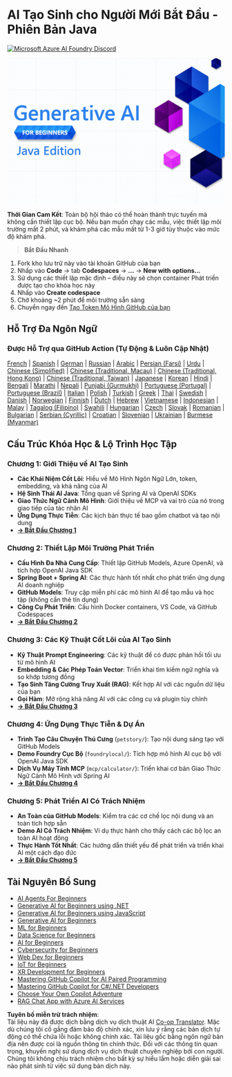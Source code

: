 <!--
CO_OP_TRANSLATOR_METADATA:
{
  "original_hash": "a49b35508745c032a0033d914df7901b",
  "translation_date": "2025-07-25T11:51:08+00:00",
  "source_file": "README.md",
  "language_code": "vi"
}
-->
# AI Tạo Sinh cho Người Mới Bắt Đầu - Phiên Bản Java
[![Microsoft Azure AI Foundry Discord](https://dcbadge.limes.pink/api/server/ByRwuEEgH4)](https://discord.com/invite/ByRwuEEgH4)

![AI Tạo Sinh cho Người Mới Bắt Đầu - Phiên Bản Java](../../translated_images/beg-genai-series.61edc4a6b2cc54284fa2d70eda26dc0ca2669e26e49655b842ea799cd6e16d2a.vi.png)

**Thời Gian Cam Kết**: Toàn bộ hội thảo có thể hoàn thành trực tuyến mà không cần thiết lập cục bộ. Nếu bạn muốn chạy các mẫu, việc thiết lập môi trường mất 2 phút, và khám phá các mẫu mất từ 1-3 giờ tùy thuộc vào mức độ khám phá.

> **Bắt Đầu Nhanh**

1. Fork kho lưu trữ này vào tài khoản GitHub của bạn
2. Nhấp vào **Code** → tab **Codespaces** → **...** → **New with options...**
3. Sử dụng các thiết lập mặc định – điều này sẽ chọn container Phát triển được tạo cho khóa học này
4. Nhấp vào **Create codespace**
5. Chờ khoảng ~2 phút để môi trường sẵn sàng
6. Chuyển ngay đến [Tạo Token Mô Hình GitHub của bạn](./02-SetupDevEnvironment/README.md#step-2-create-a-github-personal-access-token)

## Hỗ Trợ Đa Ngôn Ngữ

### Được Hỗ Trợ qua GitHub Action (Tự Động & Luôn Cập Nhật)

[French](../fr/README.md) | [Spanish](../es/README.md) | [German](../de/README.md) | [Russian](../ru/README.md) | [Arabic](../ar/README.md) | [Persian (Farsi)](../fa/README.md) | [Urdu](../ur/README.md) | [Chinese (Simplified)](../zh/README.md) | [Chinese (Traditional, Macau)](../mo/README.md) | [Chinese (Traditional, Hong Kong)](../hk/README.md) | [Chinese (Traditional, Taiwan)](../tw/README.md) | [Japanese](../ja/README.md) | [Korean](../ko/README.md) | [Hindi](../hi/README.md) | [Bengali](../bn/README.md) | [Marathi](../mr/README.md) | [Nepali](../ne/README.md) | [Punjabi (Gurmukhi)](../pa/README.md) | [Portuguese (Portugal)](../pt/README.md) | [Portuguese (Brazil)](../br/README.md) | [Italian](../it/README.md) | [Polish](../pl/README.md) | [Turkish](../tr/README.md) | [Greek](../el/README.md) | [Thai](../th/README.md) | [Swedish](../sv/README.md) | [Danish](../da/README.md) | [Norwegian](../no/README.md) | [Finnish](../fi/README.md) | [Dutch](../nl/README.md) | [Hebrew](../he/README.md) | [Vietnamese](./README.md) | [Indonesian](../id/README.md) | [Malay](../ms/README.md) | [Tagalog (Filipino)](../tl/README.md) | [Swahili](../sw/README.md) | [Hungarian](../hu/README.md) | [Czech](../cs/README.md) | [Slovak](../sk/README.md) | [Romanian](../ro/README.md) | [Bulgarian](../bg/README.md) | [Serbian (Cyrillic)](../sr/README.md) | [Croatian](../hr/README.md) | [Slovenian](../sl/README.md) | [Ukrainian](../uk/README.md) | [Burmese (Myanmar)](../my/README.md)

## Cấu Trúc Khóa Học & Lộ Trình Học Tập

### **Chương 1: Giới Thiệu về AI Tạo Sinh**
- **Các Khái Niệm Cốt Lõi**: Hiểu về Mô Hình Ngôn Ngữ Lớn, token, embedding, và khả năng của AI
- **Hệ Sinh Thái AI Java**: Tổng quan về Spring AI và OpenAI SDKs
- **Giao Thức Ngữ Cảnh Mô Hình**: Giới thiệu về MCP và vai trò của nó trong giao tiếp của tác nhân AI
- **Ứng Dụng Thực Tiễn**: Các kịch bản thực tế bao gồm chatbot và tạo nội dung
- **[→ Bắt Đầu Chương 1](./01-IntroToGenAI/README.md)**

### **Chương 2: Thiết Lập Môi Trường Phát Triển**
- **Cấu Hình Đa Nhà Cung Cấp**: Thiết lập GitHub Models, Azure OpenAI, và tích hợp OpenAI Java SDK
- **Spring Boot + Spring AI**: Các thực hành tốt nhất cho phát triển ứng dụng AI doanh nghiệp
- **GitHub Models**: Truy cập miễn phí các mô hình AI để tạo mẫu và học tập (không cần thẻ tín dụng)
- **Công Cụ Phát Triển**: Cấu hình Docker containers, VS Code, và GitHub Codespaces
- **[→ Bắt Đầu Chương 2](./02-SetupDevEnvironment/README.md)**

### **Chương 3: Các Kỹ Thuật Cốt Lõi của AI Tạo Sinh**
- **Kỹ Thuật Prompt Engineering**: Các kỹ thuật để có được phản hồi tối ưu từ mô hình AI
- **Embedding & Các Phép Toán Vector**: Triển khai tìm kiếm ngữ nghĩa và so khớp tương đồng
- **Tạo Sinh Tăng Cường Truy Xuất (RAG)**: Kết hợp AI với các nguồn dữ liệu của bạn
- **Gọi Hàm**: Mở rộng khả năng AI với các công cụ và plugin tùy chỉnh
- **[→ Bắt Đầu Chương 3](./03-CoreGenerativeAITechniques/README.md)**

### **Chương 4: Ứng Dụng Thực Tiễn & Dự Án**
- **Trình Tạo Câu Chuyện Thú Cưng** (`petstory/`): Tạo nội dung sáng tạo với GitHub Models
- **Demo Foundry Cục Bộ** (`foundrylocal/`): Tích hợp mô hình AI cục bộ với OpenAI Java SDK
- **Dịch Vụ Máy Tính MCP** (`mcp/calculator/`): Triển khai cơ bản Giao Thức Ngữ Cảnh Mô Hình với Spring AI
- **[→ Bắt Đầu Chương 4](./04-PracticalSamples/README.md)**

### **Chương 5: Phát Triển AI Có Trách Nhiệm**
- **An Toàn của GitHub Models**: Kiểm tra các cơ chế lọc nội dung và an toàn tích hợp sẵn
- **Demo AI Có Trách Nhiệm**: Ví dụ thực hành cho thấy cách các bộ lọc an toàn AI hoạt động
- **Thực Hành Tốt Nhất**: Các hướng dẫn thiết yếu để phát triển và triển khai AI một cách đạo đức
- **[→ Bắt Đầu Chương 5](./05-ResponsibleGenAI/README.md)**

## Tài Nguyên Bổ Sung 

- [AI Agents For Beginners](https://github.com/microsoft/ai-agents-for-beginners)
- [Generative AI for Beginners using .NET](https://github.com/microsoft/Generative-AI-for-beginners-dotnet)
- [Generative AI for Beginners using JavaScript](https://github.com/microsoft/generative-ai-with-javascript)
- [Generative AI for Beginners](https://github.com/microsoft/generative-ai-for-beginners)
- [ML for Beginners](https://aka.ms/ml-beginners)
- [Data Science for Beginners](https://aka.ms/datascience-beginners)
- [AI for Beginners](https://aka.ms/ai-beginners)
- [Cybersecurity for Beginners](https://github.com/microsoft/Security-101)
- [Web Dev for Beginners](https://aka.ms/webdev-beginners)
- [IoT for Beginners](https://aka.ms/iot-beginners)
- [XR Development for Beginners](https://github.com/microsoft/xr-development-for-beginners)
- [Mastering GitHub Copilot for AI Paired Programming](https://aka.ms/GitHubCopilotAI)
- [Mastering GitHub Copilot for C#/.NET Developers](https://github.com/microsoft/mastering-github-copilot-for-dotnet-csharp-developers)
- [Choose Your Own Copilot Adventure](https://github.com/microsoft/CopilotAdventures)
- [RAG Chat App with Azure AI Services](https://github.com/Azure-Samples/azure-search-openai-demo-java)

**Tuyên bố miễn trừ trách nhiệm**:  
Tài liệu này đã được dịch bằng dịch vụ dịch thuật AI [Co-op Translator](https://github.com/Azure/co-op-translator). Mặc dù chúng tôi cố gắng đảm bảo độ chính xác, xin lưu ý rằng các bản dịch tự động có thể chứa lỗi hoặc không chính xác. Tài liệu gốc bằng ngôn ngữ bản địa nên được coi là nguồn thông tin chính thức. Đối với các thông tin quan trọng, khuyến nghị sử dụng dịch vụ dịch thuật chuyên nghiệp bởi con người. Chúng tôi không chịu trách nhiệm cho bất kỳ sự hiểu lầm hoặc diễn giải sai nào phát sinh từ việc sử dụng bản dịch này.